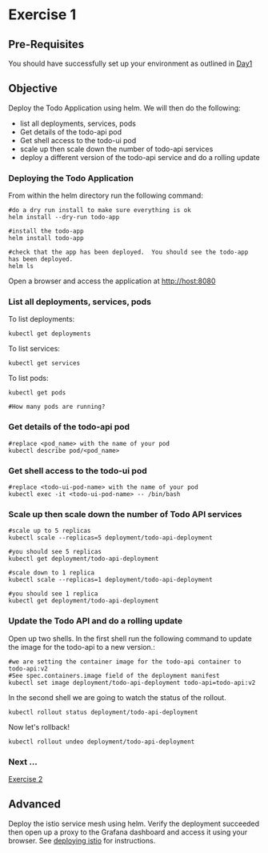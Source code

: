 # Exercise 1 #

## Pre-Requisites ##

You should have successfully set up your environment as outlined in [Day1](./README.md)

## Objective ##

Deploy the Todo Application using helm. We will then do the following:

* list all deployments, services, pods
* Get details of the todo-api pod
* Get shell access to the todo-ui pod
* scale up then scale down the number of todo-api services
* deploy a different version of the todo-api service and do a rolling update

### Deploying the Todo Application ###

From within the helm directory run the following command:

```
#do a dry run install to make sure everything is ok
helm install --dry-run todo-app

#install the todo-app
helm install todo-app

#check that the app has been deployed.  You should see the todo-app has been deployed.
helm ls
```

Open a browser and access the application at [http://host:8080](http://host:8080)

### List all deployments, services, pods ###

To list deployments:
```
kubectl get deployments
```

To list services:
```
kubectl get services
```

To list pods:
```
kubectl get pods

#How many pods are running?
```

### Get details of the todo-api pod ###

```
#replace <pod_name> with the name of your pod
kubectl describe pod/<pod_name>
```

### Get shell access to the todo-ui pod ###
```
#replace <todo-ui-pod-name> with the name of your pod
kubectl exec -it <todo-ui-pod-name> -- /bin/bash
```

### Scale up then scale down the number of Todo API services ###
```
#scale up to 5 replicas
kubectl scale --replicas=5 deployment/todo-api-deployment

#you should see 5 replicas
kubectl get deployment/todo-api-deployment

#scale down to 1 replica
kubectl scale --replicas=1 deployment/todo-api-deployment

#you should see 1 replica
kubectl get deployment/todo-api-deployment
```

### Update the Todo API and do a rolling update ###

Open up two shells.  In the first shell run the following command to update the image for the todo-api to a new version.:

```
#we are setting the container image for the todo-api container to todo-api:v2
#See spec.containers.image field of the deployment manifest
kubectl set image deployment/todo-api-deployment todo-api=todo-api:v2
```

In the second shell we are going to watch the status of the rollout.
```
kubectl rollout status deployment/todo-api-deployment
```

Now let's rollback!
```
kubectl rollout undeo deployment/todo-api-deployment
```

### Next ... ###

[Exercise 2](./exercise2.md)

## Advanced ##

Deploy the istio service mesh using helm.  Verify the deployment succeeded then open up a proxy to the Grafana dashboard and access it using your browser.
See [deploying istio](../../helm/deploying-istio.md) for instructions.
